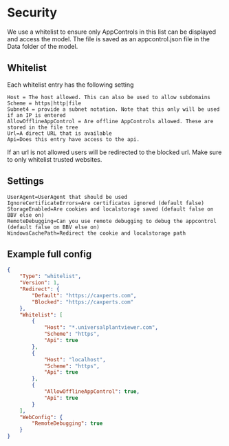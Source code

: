 # Security
We use a whitelist to ensure only AppControls in this list can be displayed and access the model.
The file is saved as an appcontrol.json file in the Data folder of the model.
## Whitelist
Each whitelist entry has the following setting
```
Host = The host allowed. This can also be used to allow subdomains
Scheme = https|http|file
Subnet4 = provide a subnet notation. Note that this only will be used if an IP is entered
AllowOfflineAppControl = Are offline AppControls allowed. These are stored in the file tree
Url=A direct URL that is available
Api=Does this entry have access to the api.
```
If an url is not allowed users will be redirected to the blocked url. Make sure to only whitelist trusted websites.

## Settings
```
UserAgent=UserAgent that should be used
IgnoreCertificateErrors=Are certificates ignored (default false)
StorageEnabled=Are cookies and localstorage saved (default false on BBV else on)
RemoteDebugging=Can you use remote debugging to debug the appcontrol (default false on BBV else on)
WindowsCachePath=Redirect the cookie and localstorage path
```

## Example full config
```json
{
    "Type": "whitelist",
    "Version": 1,
    "Redirect": {
        "Default": "https://caxperts.com",
        "Blocked": "https://caxperts.com"
    },
    "Whitelist": [
        {
            "Host": "*.universalplantviewer.com",
            "Scheme": "https",
            "Api": true
        },
        {
            "Host": "localhost",
            "Scheme": "https",
            "Api": true
        },
        {
            "AllowOfflineAppControl": true,
            "Api": true
        }
    ],
    "WebConfig": {
        "RemoteDebugging": true
    }
}
```